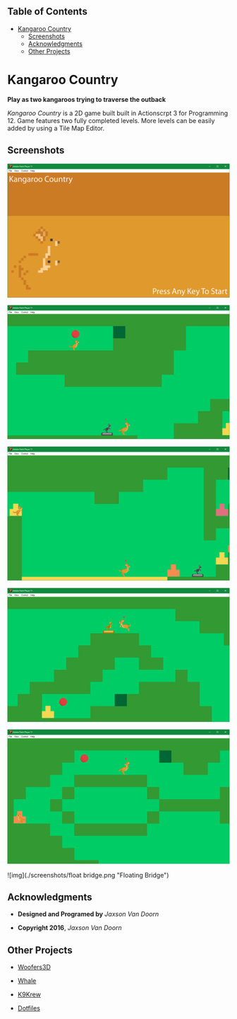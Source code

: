 <div id="table-of-contents">
<h2>Table of Contents</h2>
<div id="text-table-of-contents">
<ul>
<li><a href="#sec-1">Kangaroo Country</a>
<ul>
<li><a href="#sec-1-1">Screenshots</a></li>
<li><a href="#sec-1-2">Acknowledgments</a></li>
<li><a href="#sec-1-3">Other Projects</a></li>
</ul>
</li>
</ul>
</div>
</div>


# Kangaroo Country<a id="sec-1" name="sec-1"></a>

**Play as two kangaroos trying to traverse the outback**

*Kangaroo Country* is a 2D game built built in Actionscrpt 3 for Programming 12.  Game features two fully completed levels.  More levels can be easily added by using a Tile Map Editor.

## Screenshots<a id="sec-1-1" name="sec-1-1"></a>

![img](./screenshots/title.png "Title Screen")

![img](./screenshots/ball.png "Ball")

![img](./screenshots/bridge.png "Bridge")

![img](./screenshots/leap.png "Leap")

![img](./screenshots/level2.png "Level 2")

![img](./screenshots/float bridge.png "Floating Bridge")

## Acknowledgments<a id="sec-1-2" name="sec-1-2"></a>

-   **Designed and Programed by** *Jaxson Van Doorn*

-   **Copyright 2016**, *Jaxson Van Doorn*

## Other Projects<a id="sec-1-3" name="sec-1-3"></a>

-   [Woofers3D](https://github.com/woofers/java-projects/tree/master/Woofers3D)

-   [Whale](https://github.com/woofers/whale)

-   [K9Krew](https://github.com/woofers/k9-krew)

-   [Dotfiles](https://github.com/woofers/dotfiles)
